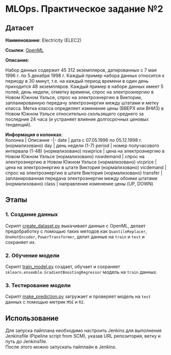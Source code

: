 # MLOps. Практическое задание №2

## Датасет  
__Наименование__: Electricity (ELEC2)  
  
__Ссылки__: 
[OpenML](https://www.openml.org/search?type=data&status=active&id=151&sort=runs)
  
__Описание__:  
  
Набор данных содержит 45 312 экземпляров, датированных с 7 мая 1996 г. по 5 декабря 1998 г. Каждый пример набора данных относится к периоду в 30 минут, т.е. на каждый период времени в один день приходится 48 экземпляров. Каждый пример в наборе данных имеет 5 полей, день недели, отметку времени, спрос на электроэнергию в Новом Южном Уэльсе, спрос на электроэнергию в Виктории, запланированную передачу электроэнергии между штатами и метку класса. Метка класса определяет изменение цены (ВВЕРХ или ВНИЗ) в Новом Южном Уэльсе относительно скользящего среднего за последние 24 часа (и устраняет влияние долгосрочных ценовых тенденций).
  
__Информация о колонках__:  
Колонка | Описание
-|-
date | дата с 07.05.1996 по 05.12.1998 г. (нормализовано)
day | день недели (1-7)
period | номер получасового интервала (1-48) (нормализовано)
nswprice | цена на электроэнергию в Новом Южном Уэльсе (нормализовано)
nswdemand | спрос на электроэнергию в Новом Южном Уэльсе (нормализовано)
vicprice | цена на электроэнергию в штате Виктория (нормализовано)
vicdemand | спрос на электроэнергию в штате Виктория (нормализовано)
transfer | запланированная передача электроэнергии между обоими штатами (нормализовано)
class | направление изменение цены (UP, DOWN)

## Этапы

### 1. Создание данных

Скрипт [create_dataset.py](create_dataset.py) выкачивает данные с OpenML, делает предобработку с помощью таких методов как `QuantileReplacer`, `OneHotEncoder`, `PowerTransformer`, делит данные на `train` и `test` и сохраняет их.

### 2. Обучение модели

Скрипт [train_model.py](train_model.py) создает, обучает и сохраняет `sklearn.ensemble.GradientBoostingRegressor` модель на `train` данных.

### 3. Тестирование модели

Скрипт [make_prediction.py](make_prediction.py) загружает и проверяет модель на `test` данных с помощью метрик `MSE` и `R2`.

## Использование

Для запуска пайплана необходимо настроить Jenkins для выполнения Jenkinsfile (Pipeline script from SCM), указав URL репозитория, ветку и путь до Jenkinsfile.  
После этого можно запускать пайплайн в Jenkins.
